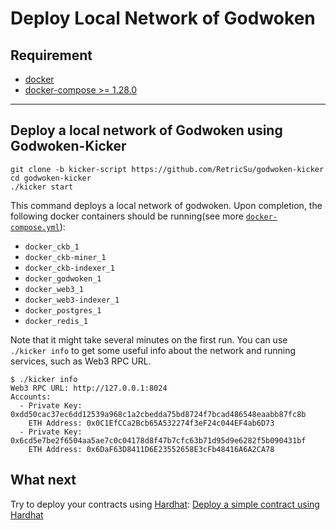 # Deploy Local Network of Godwoken

## Requirement

- [docker](https://www.docker.com/)
- [docker-compose >= 1.28.0](https://docs.docker.com/compose/)

---

## Deploy a local network of Godwoken using Godwoken-Kicker

```shell
git clone -b kicker-script https://github.com/RetricSu/godwoken-kicker
cd godwoken-kicker
./kicker start
```

This command deploys a local network of godwoken. Upon completion, the following docker containers should be running(see more [`docker-compose.yml`](./docker/docker-compose.yml)):
  - `docker_ckb_1`
  - `docker_ckb-miner_1`
  - `docker_ckb-indexer_1`
  - `docker_godwoken_1`
  - `docker_web3_1`
  - `docker_web3-indexer_1`
  - `docker_postgres_1`
  - `docker_redis_1`

Note that it might take several minutes on the first run. You can use `./kicker info` to get some useful info about the network and running services, such as Web3 RPC URL.

```shell
$ ./kicker info
Web3 RPC URL: http://127.0.0.1:8024
Accounts:
  - Private Key: 0xdd50cac37ec6dd12539a968c1a2cbedda75bd8724f7bcad486548eaabb87fc8b
    ETH Address: 0x0C1EfCCa2Bcb65A532274f3eF24c044EF4ab6D73
  - Private Key: 0x6cd5e7be2f6504aa5ae7c0c04178d8f47b7cfc63b71d95d9e6282f5b090431bf
    ETH Address: 0x6DaF63D8411D6E23552658E3cFb48416A6A2CA78
```

## What next

Try to deploy your contracts using [Hardhat](https://hardhat.org/): [Deploy a simple contract using Hardhat](./hardhat-simple-project.md)
